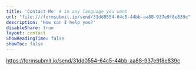 ```yaml
---
title: 'Contact Me' # in any language you want
url: "file:///formsubmit.io/send/31dd0554-64c5-44bb-aa88-937e9f8e839c"
description: 'How can I help you?'
disableShare: true
layout: contact
ShowReadingTime: false
showToc: false
---
```

 https://formsubmit.io/send/31dd0554-64c5-44bb-aa88-937e9f8e839c